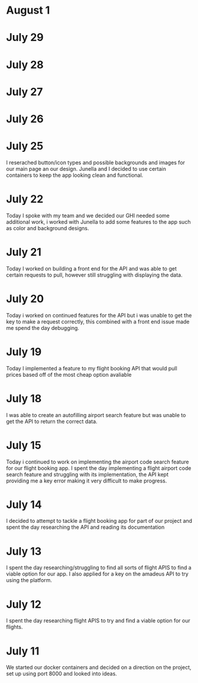 # August 1

# July 29

# July 28

# July 27

# July 26

# July 25
I reserached button/icon types and possible backgrounds and images for our main page an our design. Junella and I decided to use certain containers to keep the app looking clean and functional. 

# July 22
Today I spoke with my team and we decided our GHI needed some additional work, i worked with Junella to add some features to the app such as color and background designs. 

# July 21
Today I worked on building a front end for the API and was able to get certain requests to pull, however still struggling with displaying the data. 

# July 20
Today i worked on continued features for the API but i was unable to get the key to make a request correctly, this combined with a front end issue made me spend the day debugging. 

# July 19
Today I implemented a feature to my flight booking API that would pull prices based off of the most cheap option avaliable 

# July 18
I was able to create an autofilling airport search feature but was unable to get the API to return the correct data. 

# July 15
Today i continued to work on implementing the airport code search feature for our flight booking app. 
I spent the day implementing a flight airport code search feature and struggling with its implementation, the API kept providing me a key error making it very difficult to make progress. 

# July 14 
I decided to attempt to tackle a flight booking app for part of our project and spent the day researching the API and reading its documentation

# July 13 
I spent the day researching/struggling to find all sorts of flight APIS to find a viable option for our app. I also applied for a key on the amadeus API to try using the platform.

# July 12
I spent the day researching flight APIS to try and find a viable option for our flights. 

# July 11 
We started our docker containers and decided on a direction on the project, set up using port 8000 and looked into ideas. 